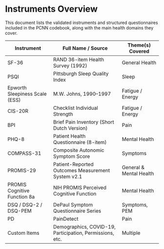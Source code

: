# Instruments Overview

This document lists the validated instruments and structured questionnaires included in the PCNN codebook, along with the main health domains they cover.

| Instrument                          | Full Name / Source                                           | Theme(s) Covered                 |
|------------------------------------|--------------------------------------------------------------|----------------------------------|
| SF-36                              | RAND 36-item Health Survey (1992)                            | General Health                   |
| PSQI                               | Pittsburgh Sleep Quality Index                               | Sleep                            |
| Epworth Sleepiness Scale (ESS)     | M.W. Johns, 1990–1997                                        | Fatigue / Energy                 |
| CIS-20R                            | Checklist Individual Strength                                | Fatigue / Energy                 |
| BPI                                | Brief Pain Inventory (Short Dutch Version)                   | Pain                             |
| PHQ-8                              | Patient Health Questionnaire (8-item)                        | Mental Health                    |
| COMPASS-31                         | Composite Autonomic Symptom Score                            | Symptoms                         |
| PROMIS-29                          | Patient-Reported Outcomes Measurement System v2.1            | General & Mental Health          |
| PROMIS Cognitive Function 8a       | NIH PROMIS Perceived Cognitive Function                      | Mental Health                    |
| DSQ / DSQ-2 / DSQ-PEM              | DePaul Symptom Questionnaire Series                          | Symptoms, PEM                    |
| PD                                 | PainDetect                                                   | Pain                             |
| Custom Items                       | Demographics, COVID-19, Participation, Permissions, etc.     | Multiple                         |
